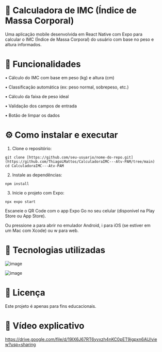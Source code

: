 # 📱 Calculadora de IMC (Índice de Massa Corporal)

  Uma aplicação mobile desenvolvida em React Native com Expo para calcular o IMC (Índice de Massa Corporal) do usuário com base no peso e altura informados.


# 🧠 Funcionalidades

  • Cálculo do IMC com base em peso (kg) e altura (cm)

  • Classificação automática (ex: peso normal, sobrepeso, etc.)

  • Cálculo da faixa de peso ideal

  • Validação dos campos de entrada

  • Botão de limpar os dados


# ⚙️ Como instalar e executar

  1. Clone o repositório:

    git clone [https://github.com/seu-usuario/nome-do-repo.git](https://github.com/ThiagoLMattos/CalculadoraIMC---Atv-PAM/tree/main)
    cd CalculadoraIMC---Atv-PAM

  2. Instale as dependências:

    npm install

  3. Inicie o projeto com Expo:

    npx expo start



  Escaneie o QR Code com o app Expo Go no seu celular (disponível na Play Store ou App Store).

  Ou pressione a para abrir no emulador Android, i para iOS (se estiver em um Mac com Xcode) ou w para web.

# 💠 Tecnologias utilizadas

  ![image](https://github.com/user-attachments/assets/fc01ccc2-178d-4e1c-b263-afd7db5a5860)


  ![image](https://github.com/user-attachments/assets/2d684014-416e-48f4-b74c-2947c477d7a0)


# 📄 Licença

  Este projeto é apenas para fins educacionais.

# 🎥 Vídeo explicativo

https://drive.google.com/file/d/19IX6J67RT6yvxzh4nKC0pET9jgpxn6AU/view?usp=sharing
